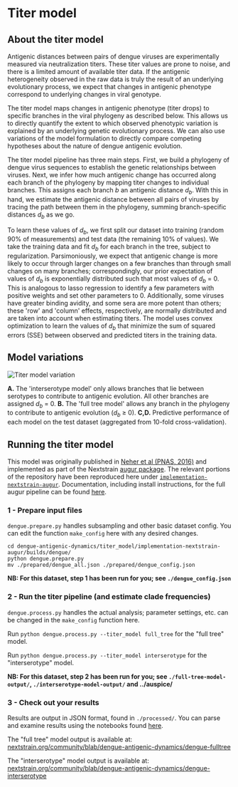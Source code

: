 # Titer model

## About the titer model  

Antigenic distances between pairs of dengue viruses are experimentally measured via neutralization titers. These titer values are prone to noise, and there is a limited amount of available titer data. If the antigenic heterogeneity observed in the raw data is truly the result of an underlying evolutionary process, we expect that changes in antigenic phenotype correspond to underlying changes in viral genotype.

The titer model maps changes in antigenic phenotype (titer drops) to specific branches in the viral phylogeny as described below. This allows us to directly quantify the extent to which observed phenotypic variation is explained by an underlying genetic evolutionary process. We can also use variations of the model formulation to directly compare competing hypotheses about the nature of dengue antigenic evolution.

The titer model pipeline has three main steps.
First, we build a phylogeny of dengue virus sequences to establish the genetic relationships between viruses.
Next, we infer how much antigenic change has occurred along each branch of the phylogeny by mapping titer changes to individual branches.
This assigns each branch _b_ an antigenic distance _d_<sub>_b_</sub>.
With this in hand, we estimate the antigenic distance between all pairs of viruses by tracing the path between them in the phylogeny, summing branch-specific distances $d_b$ as we go.

To learn these values of _d_<sub>_b_</sub>, we first split our dataset into training (random 90% of measurements) and test data (the remaining 10% of values).
We take the training data and fit _d_<sub>_b_</sub> for each branch in the tree, subject to regularization.
Parsimoniously, we expect that antigenic change is more likely to occur through larger changes on a few branches than through small changes on many branches; correspondingly, our prior expectation of values of _d_<sub>_b_</sub> is exponentially distributed such that most values of _d_<sub>_b_</sub> = 0.
This is analogous to lasso regression to identify a few parameters with positive weights and set other parameters to 0.
Additionally, some viruses have greater binding avidity, and some sera are more potent than others; these 'row' and 'column' effects, respectively, are normally distributed and are taken into account when estimating titers.
The model uses convex optimization to learn the values of _d_<sub>_b_</sub> that minimize the sum of squared errors (SSE) between observed and predicted titers in the training data.

## Model variations

![Titer model variation](https://raw.githubusercontent.com/blab/dengue-antigenic-dynamics/master/figures/png/titer_model_performance.png)

**A.** The 'interserotype model' only allows branches that lie between serotypes to contribute to antigenic evolution.
All other branches are assigned _d_<sub>_b_</sub> = 0.
**B.** The 'full tree model' allows any branch in the phylogeny to contribute to antigenic evolution (_d_<sub>_b_</sub> &ge; 0).
**C,D.** Predictive performance of each model on the test dataset (aggregated from 10-fold cross-validation).

## Running the titer model

This model was originally published in [Neher et al (PNAS, 2016)](http://dx.doi.org/10.1073/pnas.1525578113) and implemented as part of the Nextstrain [augur package](https://github.com/nextstrain/augur). The relevant portions of the repository have been reproduced here under [`implementation-nextstrain-augur`](implementation-nextstrain-augur/). Documentation, including install instructions, for the full augur pipeline can be found [here](https://github.com/nextstrain/augur/tree/6d9f7088d8792196e5021c67b876d9de1d2a13dd).

### 1 - Prepare input files  

`dengue.prepare.py` handles subsampling and other basic dataset config. You can edit the function `make_config` here with any desired changes.  

```
cd dengue-antigenic-dynamics/titer_model/implementation-nextstrain-augur/builds/dengue/  
python dengue.prepare.py
mv ./prepared/dengue_all.json ./prepared/dengue_config.json
```

**NB: For this dataset, step 1 has been run for you; see `./dengue_config.json`**

### 2 - Run the titer pipeline (and estimate clade frequencies)  

`dengue.process.py` handles the actual analysis; parameter settings, etc. can be changed in the `make_config` function here.  

Run `python dengue.process.py --titer_model full_tree` for the "full tree" model.  

Run `python dengue.process.py --titer_model interserotype` for the "interserotype" model.  

**NB: For this dataset, step 2 has been run for you; see `./full-tree-model-output/`, `./interserotype-model-output/` and ../auspice/**

### 3 - Check out your results

Results are output in JSON format, found in `./processed/`. You can parse and examine results using the notebooks found [here](../figures/).

The "full tree" model output is available at: [nextstrain.org/community/blab/dengue-antigenic-dynamics/dengue-fulltree](https://nextstrain.org/community/blab/dengue-antigenic-dynamics/dengue-fulltree)

The "interserotype" model output is available at: [nextstrain.org/community/blab/dengue-antigenic-dynamics/dengue-interserotype](https://nextstrain.org/community/blab/dengue-antigenic-dynamics/dengue-interserotype)

